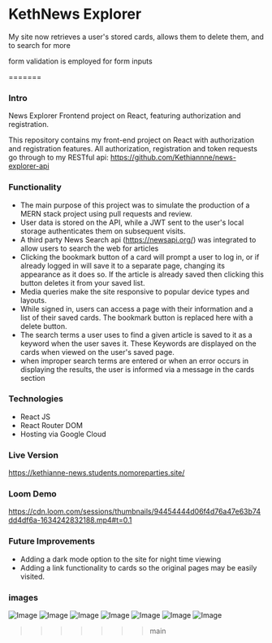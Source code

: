 
# KethNews Explorer

My site now retrieves a user's stored cards, allows them to delete them, and to search for more

form validation is employed for form inputs

=======
### Intro

News Explorer Frontend project on React, featuring authorization and registration.

This repository contains my front-end project on React with authorization and registration features.
All authorization, registration and token requests go through to my RESTful api: https://github.com/Kethiannne/news-explorer-api


### Functionality

  - The main purpose of this project was to simulate the production of a MERN stack project using pull requests and review.
  - User data is stored on the API, while a JWT sent to the user's local storage authenticates them on subsequent visits.
  - A third party News Search api (https://newsapi.org/) was integrated to allow users to search the web for articles
  - Clicking the bookmark button of a card will prompt a user to log in, or if already logged in will save it to a separate page, changing its appearance as it does so. If the article is already saved then clicking this button deletes it from your saved list.
  - Media queries make the site responsive to popular device types and layouts.
  - While signed in, users can access a page with their information and a list of their saved cards. The bookmark button is replaced here with a delete button.
  - The search terms a user uses to find a given article is saved to it as a keyword when the user saves it. These Keywords are displayed on the cards when viewed on the user's saved page.
  - when improper search terms are entered or when an error occurs in displaying the results, the user is informed via a message in the cards section

### Technologies
  - React JS
  - React Router DOM
  - Hosting via Google Cloud

### Live Version

https://kethianne-news.students.nomoreparties.site/

### Loom Demo

https://cdn.loom.com/sessions/thumbnails/94454444d06f4d76a47e63b74dd4df6a-1634242832188.mp4#t=0.1

### Future Improvements
  - Adding a dark mode option to the site for night time viewing
  - Adding a link functionality to cards so the original pages may be easily visited.

### images
![Image](src/images/screenshots/main-desktop.png)
![Image](src/images/screenshots/main-mobile.png)
![Image](src/images/screenshots/results.png)
![Image](src/images/screenshots/nothing-found.png)
![Image](src/images/screenshots/validation.png)
![Image](src/images/screenshots/saved-desktop.png)
![Image](src/images/screenshots/mobile-saved.png)
>>>>>>> main
